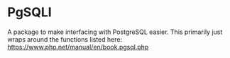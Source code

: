 PgSQLI
======
A package to make interfacing with PostgreSQL easier. This primarily just wraps around the functions listed here: https://www.php.net/manual/en/book.pgsql.php

